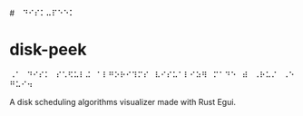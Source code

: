 #⠀  ⠙⠊⠎⠅⠤⠏⠑⠑⠅
#  disk-peek

⠠⠁⠀⠙⠊⠎⠅⠀⠎⠡⠫⠥⠇⠬⠀⠁⠇⠛⠕⠗⠊⠹⠍⠎⠀⠧⠊⠎⠥⠁⠇⠊⠵⠻⠀⠍⠁⠙⠑⠀⠾⠀⠠⠗⠥⠌⠀⠠⠑⠛⠥⠊⠲

A disk scheduling algorithms visualizer made with Rust Egui.
